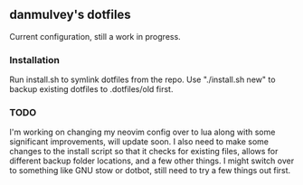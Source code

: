 ## danmulvey's dotfiles

Current configuration, still a work in progress. 

### Installation

Run install.sh to symlink dotfiles from the repo. Use "./install.sh new" to backup existing dotfiles to .dotfiles/old first.

### TODO

I'm working on changing my neovim config over to lua along with some significant improvements, will update soon.
I also need to make some changes to the install script so that it checks for existing files, allows for different backup folder locations, and a few other things. I might switch over to something like GNU stow or dotbot, still need to try a few things out first.
